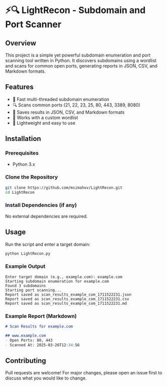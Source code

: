 # ⚡🔍 LightRecon - Subdomain and Port Scanner

## Overview
This project is a simple yet powerful subdomain enumeration and port scanning tool written in Python. It discovers subdomains using a wordlist and scans for common open ports, generating reports in JSON, CSV, and Markdown formats.

## Features
- 🔄 Fast multi-threaded subdomain enumeration
- 🔍 Scans common ports (21, 22, 23, 25, 80, 443, 3389, 8080)
- 📄 Saves results in JSON, CSV, and Markdown formats
- 📂 Works with a custom wordlist
- 🚀 Lightweight and easy to use

## Installation
### Prerequisites
- Python 3.x

### Clone the Repository
```sh
git clone https://github.com/msimahov/LightRecon.git
cd LightRecon
```

### Install Dependencies (if any)
No external dependencies are required.

## Usage
Run the script and enter a target domain:
```sh
python LightRecon.py
```

### Example Output
```
Enter target domain (e.g., example.com): example.com
Starting subdomain enumeration for example.com
Found 3 subdomains
Starting port scanning...
Report saved as scan_results_example_com_1711522231.json
Report saved as scan_results_example_com_1711522231.csv
Report saved as scan_results_example_com_1711522231.md
```

### Example Report (Markdown)
```md
# Scan Results for example.com

## www.example.com
- Open Ports: 80, 443
- Scanned At: 2025-03-26T12:34:56
```

## Contributing
Pull requests are welcome! For major changes, please open an issue first to discuss what you would like to change.



